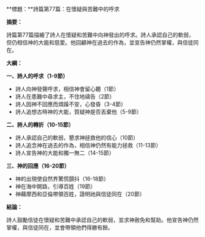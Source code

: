 **標題：**詩篇第77篇：在懷疑與苦難中的呼求

**摘要：**

詩篇第77篇描繪了詩人在懷疑和苦難中向神發出的呼求。詩人承認自己的軟弱，但仍相信神的大能和慈愛。他回顧神在過去的作為，並宣告神仍然掌權，與信徒同在。

**大綱：**

**一、詩人的呼求（1-9節）**
* 詩人向神發聲呼求，相信神會留心聽（1節）
* 詩人在患難中尋求主，不住地禱告（2節）
* 詩人因神不回應而煩躁不安，心發昏（3-4節）
* 詩人追想古時神的大能，質疑神是否丟棄他（5-9節）

**二、詩人的轉折（10-15節）**
* 詩人承認自己的軟弱，懇求神拯救他的信心（10節）
* 詩人追念神在過去的作為，相信神仍然有能力拯救（11-13節）
* 詩人宣告神的大能和獨一無二（14-15節）

**三、神的回應（16-20節）**
* 神的出現使自然界驚慌顫抖（16-18節）
* 神在海中開路，引導百姓（19節）
* 神藉摩西和亞倫帶領百姓，證明祂與信徒同在（20節）

**結論：**

詩人鼓勵信徒在懷疑和苦難中承認自己的軟弱，並求神赦免和幫助。他宣告神仍然掌權，與信徒同在，並會帶領他們得勝有餘。